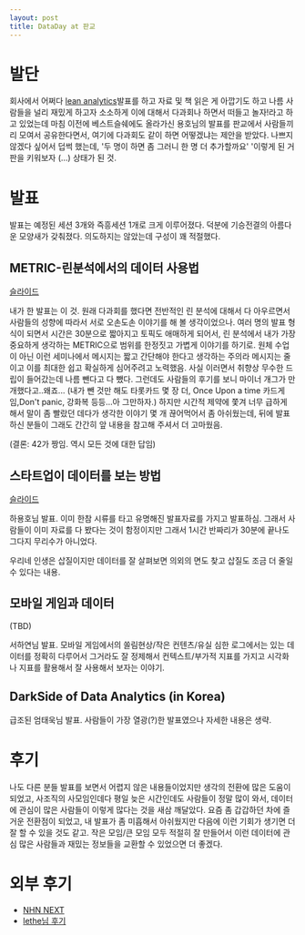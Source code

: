 ```yaml
---
layout: post
title: DataDay at 판교
---
```


발단 
=======================================================================================================

회사에서 어쩌다 [lean analytics](http://cojette-wiki.appspot.com/lean_analytics)발표를 하고 자료 및 책 읽은 게 아깝기도 하고 나름 사람들을 널리 재밌게 하고자 소소하게 이에 대해서 다과회나 하면서 떠들고 놀자!라고 하고 있었는데 마침 이전에 베스트슬쉐에도 올라가신 용호님의 발표를 판교에서 사람들끼리 모여서 공유한다면서, 여기에 다과회도 같이 하면 어떻겠냐는 제안을 받았다. 나쁘지 않겠다 싶어서 덥썩 했는데, '두 명이 하면 좀 그러니 한 명 더 추가할까요' '이렇게 된 거 판을 키워보자 (...) 상태가 된 것.

발표 
=======================================================================================================

발표는 예정된 세션 3개와 즉흥세션 1개로 크게 이루어졌다. 덕분에 기승전결의 아름다운 모양새가 갖춰졌다. 의도하지는 않았는데 구성이 꽤 적절했다.

METRIC-린분석에서의 데이터 사용법
--------------------------------------------------------------------------------------------------------------------------

[슬라이드](https://www.slideshare.net/cojette/metric-33010640)

내가 한 발표는 이 것. 원래 다과회를 했다면 전반적인 린 분석에 대해서 다 아우르면서 사람들의 성향에 따라서 서로 오손도손 이야기를 해 볼 생각이었으나. 여러 명의 발표 형식이 되면서 시간은 30분으로 짧아지고 토픽도 애매하게 되어서, 린 분석에서 내가 가장 중요하게 생각하는 METRIC으로 범위를 한정짓고 가볍게 이야기를 하기로. 원체 수업이 아닌 이런 세미나에서 메시지는 짧고 간단해야 한다고 생각하는 주의라 메시지는 줄이고 이를 최대한 쉽고 확실하게 심어주려고 노력했음. 사실 이러면서 취향상 무수한 드립이 들어갔는데 나름 뺀다고 다 뺐다. 그런데도 사람들의 후기를 보니 마이너 개그가 만개했다고..왜죠... (내가 뺀 것만 해도 타롯카드 몇 장 더, Once Upon a time 카드게임,Don't panic, 강화복 등등...아 그만하자.) 하지만 시간적 제약에 쫓겨 너무 급하게 해서 말이 좀 빨랐던 데다가 생각한 이야기 몇 개 끊어먹어서 좀 아쉬웠는데, 뒤에 발표하신 분들이 그래도 간간히 앞 내용을 참고해 주셔서 더 고마웠음.

(결론: 42가 짱임. 역시 모든 것에 대한 답임)

스타트업이 데이터를 보는 방법
---------------------------------------------------------------------------------------------------------------------

[슬라이드](https://www.slideshare.net/yongho/ss-32267675)

하용호님 발표. 이미 한참 시류를 타고 유명해진 발표자료를 가지고 발표하심. 그래서 사람들이 이미 자료를 다 봤다는 것이 함정이지만 그래서 1시간 반짜리가 30분에 끝나도 그다지 무리수가 아니었다.

우리네 인생은 삽질이지만 데이터를 잘 살펴보면 의외의 면도 찾고 삽질도 조금 더 줄일 수 있다는 내용.

모바일 게임과 데이터
----------------------------------------------------------------------------------------------------------------

(TBD)

서하연님 발표. 모바일 게임에서의 쏠림현상/작은 컨텐츠/유실 심한 로그에서는 있는 데이터를 정확히 다루어서 그거라도 잘 정제해서 컨텍스트/부가적 지표를 가지고 시각화나 지표를 활용해서 잘 사용해서 보자는 이야기.

DarkSide of Data Analytics (in Korea)
------------------------------------------------------------------------------------------------------------------------------------------

급조된 엄태욱님 발표. 사람들이 가장 열광(?)한 발표였으나 자세한 내용은 생략.

후기
=======================================================================================================

나도 다른 분들 발표를 보면서 어렵지 않은 내용들이었지만 생각의 전환에 많은 도움이 되었고, 사조직의 사모임인데다 평일 늦은 시간인데도 사람들이 정말 많이 와서, 데이터에 관심이 많은 사람들이 이렇게 많다는 것을 새삼 깨달았다. 요즘 좀 갑갑하던 차에 즐거운 전환점이 되었고, 내 발표가 좀 미흡해서 아쉬웠지만 다음에 이런 기회가 생기면 더 잘 할 수 있을 것도 같고. 작은 모임/큰 모임 모두 적절히 잘 만들어서 이런 데이터에 관심 많은 사람들과 재밌는 정보들을 교환할 수 있었으면 더 좋겠다.

외부 후기
==========================================================================================================

-   [NHN NEXT](http://blog.naver.com/nhnnext/20208027101)
-   [lethe님 후기](http://keepmoving.cafe24.com/wp/archives/39)
